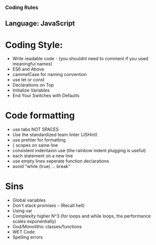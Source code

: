 ### Coding Rules

## Language: JavaScript

# Coding Style:
- Write readable code - (you shouldnt need to comment if you used meaningful names)
- ES6 and Above
- cammelCase for naming convention
- use let or const
- Declarations on Top
- Initialize Variables
- End Your Switches with Defaults


# Code formatting
- use tabs NOT SPACES
- Use the standardized team linter (JSHint)
- use prettier for formatting
- { scopes on same line
- consistent indentaion use (the rainbow indent plugging is useful)
- each statement on a new line
- use empty lines seperate function declarations
- avoid "while (true) ... break"


# Sins

- Global variables
- Don't stack promises - (Recall hell)
- Using var
- Complexity higher N^3 (for loops and while loops, the performance scales exponentially)
- God/Monolithic classes/functions
- WET Code
- Spelling errors

